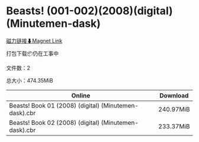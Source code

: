# Beasts! (001-002)(2008)(digital)(Minutemen-dask)

[磁力链接⬇Magnet Link](magnet:?xt=urn:btih:d06705a8b58399c5bfd51348f436c96aa914f241&dn=Beasts%21%20%28001-002%29%282008%29%28digital%29%28Minutemen-dask%29)

打包下载📦仍在工事中

文件数：2

总大小：474.35MiB

Online | Download
--- | ---
Beasts! Book 01 (2008) (digital) (Minutemen-dask).cbr | 240.97MiB
Beasts! Book 02 (2008) (digital) (Minutemen-dask).cbr | 233.37MiB